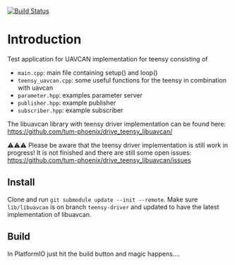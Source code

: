 [![Build Status](https://travis-ci.org/tum-phoenix/drive_teensy_tester.svg?branch=master)](https://travis-ci.org/tum-phoenix/drive_teensy_tester)

# Introduction

Test application for UAVCAN implementation for teensy consisting of 
* `main.cpp`: main file containing setup() and loop()
* `teensy_uavcan.cpp`: some useful functions for the teensy in combination with uavcan
* `parameter.hpp`: examples parameter server
* `publisher.hpp`: example publisher
* `subscriber.hpp`: example subscriber

The libuavcan library with teensy driver implementation can be found here: 
https://github.com/tum-phoenix/drive_teensy_libuavcan/

⚠⚠⚠ Please be aware that the teensy driver implementation is still work in progress! It is not finished and there are still some open issues: https://github.com/tum-phoenix/drive_teensy_libuavcan/issues

## Install

Clone and run `git submodule update --init --remote`. Make sure `lib/libuavcan`
is on branch `teensy-driver` and updated to have the latest implementation of libuavcan.

## Build

In PlatformIO just hit the build button and magic happens....
